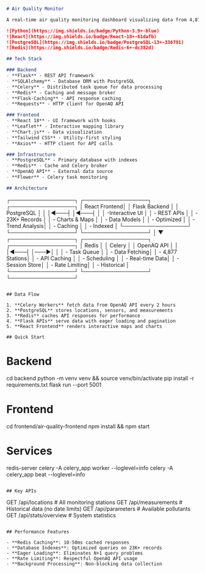 ```markdown
# Air Quality Monitor

A real-time air quality monitoring dashboard visualizing data from 4,877+ US monitoring stations with historical trends and location comparisons.

![Python](https://img.shields.io/badge/Python-3.9+-blue)
![React](https://img.shields.io/badge/React-18+-61dafb)
![PostgreSQL](https://img.shields.io/badge/PostgreSQL-13+-336791)
![Redis](https://img.shields.io/badge/Redis-6+-dc382d)

## Tech Stack

### Backend
- **Flask** - REST API framework
- **SQLAlchemy** - Database ORM with PostgreSQL
- **Celery** - Distributed task queue for data processing
- **Redis** - Caching and message broker
- **Flask-Caching** - API response caching
- **Requests** - HTTP client for OpenAQ API

### Frontend
- **React 18** - UI framework with hooks
- **Leaflet** - Interactive mapping library
- **Chart.js** - Data visualization
- **Tailwind CSS** - Utility-first styling
- **Axios** - HTTP client for API calls

### Infrastructure
- **PostgreSQL** - Primary database with indexes
- **Redis** - Cache and Celery broker
- **OpenAQ API** - External data source
- **Flower** - Celery task monitoring

## Architecture

```
┌─────────────────┐    ┌─────────────────┐    ┌─────────────────┐
│   React Frontend│    │   Flask Backend │    │   PostgreSQL    │
│                 │◄───┤                 │◄───┤                 │
│ -Interactive UI │    │ -  REST APIs    │    │ -  23K+ Records │
│ - Charts & Maps │    │ -  Data Models  │    │ -  Optimized    │
│ - Trend Analysis│    │ -  Caching      │    │ -  Indexed      │
└─────────────────┘    └─────────────────┘    └─────────────────┘
                                │
                                ▼
┌─────────────────┐    ┌─────────────────┐    ┌─────────────────┐
│      Redis      │    │     Celery      │    │   OpenAQ API    │
│                 │◄───┤                 │───►│                 │
│ -  Task Queue   │    │ -  Data Fetching│    │ - 4,877 Stations│
│ -  API Caching  │    │ -  Scheduling   │    │ - Real-time Data│
│ -  Session Store│    │ -  Rate Limiting│    │ - Historical    │
└─────────────────┘    └─────────────────┘    └─────────────────┘
```

## Data Flow

1. **Celery Workers** fetch data from OpenAQ API every 2 hours
2. **PostgreSQL** stores locations, sensors, and measurements
3. **Redis** caches API responses for performance
4. **Flask APIs** serve data with eager loading and pagination
5. **React Frontend** renders interactive maps and charts

## Quick Start

```
# Backend
cd backend
python -m venv venv && source venv/bin/activate
pip install -r requirements.txt
flask run --port 5001

# Frontend  
cd frontend/air-quality-frontend
npm install && npm start

# Services
redis-server
celery -A celery_app worker --loglevel=info
celery -A celery_app beat --loglevel=info
```

## Key APIs

```
GET /api/locations              # All monitoring stations
GET /api/measurements           # Historical data (no date limits)
GET /api/parameters             # Available pollutants
GET /api/stats/overview         # System statistics
```

## Performance Features

- **Redis Caching**: 10-50ms cached responses
- **Database Indexes**: Optimized queries on 23K+ records  
- **Eager Loading**: Eliminates N+1 query problems
- **Rate Limiting**: Respectful OpenAQ API usage
- **Background Processing**: Non-blocking data collection
